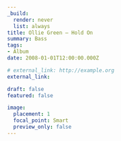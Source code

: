 ```yaml
---
_build:
  render: never
  list: always
title: Ollie Green – Hold On
summary: Bass
tags:
- Album
date: 2008-01-01T12:00:00.000Z

# external_link: http://example.org
external_link: 

draft: false
featured: false

image:
  placement: 1
  focal_point: Smart
  preview_only: false
---
```



